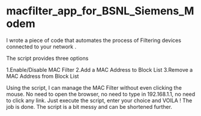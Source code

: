 # macfilter_app_for_BSNL_Siemens_Modem
I wrote a piece of code that automates the process of Filtering devices connected to your network .

The script provides three options

1.Enable/Disable MAC Filter
2.Add a MAC Address to Block List
3.Remove a MAC Address from Block List

Using the script, I can manage the MAC Filter without even clicking the mouse. No need to open the browser, no need to type in 192.168.1.1, no need to click any link. Just execute the script, enter your choice and VOILA ! The job is done. The script is a bit messy and can be shortened further.
